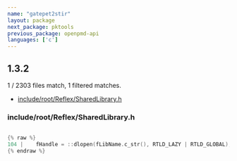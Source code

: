 ```yaml
---
name: "gatepet2stir"
layout: package
next_package: pktools
previous_package: openpmd-api
languages: ['c']
---
```

## 1.3.2
1 / 2303 files match, 1 filtered matches.

 - [include/root/Reflex/SharedLibrary.h](#includerootreflexsharedlibraryh)

### include/root/Reflex/SharedLibrary.h

```c

{% raw %}
104 |    fHandle = ::dlopen(fLibName.c_str(), RTLD_LAZY | RTLD_GLOBAL);
{% endraw %}

```